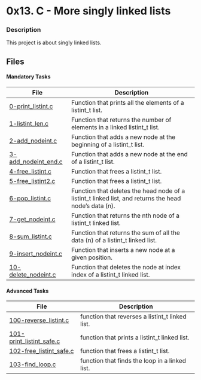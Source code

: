 # 0x13. C - More singly linked lists
### Description
This project is about singly linked lists.

## Files
#### Mandatory Tasks

| File | Description |
| ------ | ------ |
| [0-print_listint.c](https://github.com/MinaSamirSaad/alx-low_level_programming/blob/master/0x13-more_singly_linked_lists/0-print_listint.c) | Function that prints all the elements of a listint_t list. |
| [1-listint_len.c](https://github.com/MinaSamirSaad/alx-low_level_programming/blob/master/0x13-more_singly_linked_lists/1-listint_len.c) | Function that returns the number of elements in a linked listint_t list. |
| [2-add_nodeint.c](https://github.com/MinaSamirSaad/alx-low_level_programming/blob/master/0x13-more_singly_linked_lists/2-add_nodeint.c) | Function that adds a new node at the beginning of a listint_t list. |
| [3-add_nodeint_end.c](https://github.com/MinaSamirSaad/alx-low_level_programming/blob/master/0x13-more_singly_linked_lists/3-add_nodeint_end.c) | Function that adds a new node at the end of a listint_t list. |
| [4-free_listint.c](https://github.com/MinaSamirSaad/alx-low_level_programming/blob/master/0x13-more_singly_linked_lists/4-free_listint.c) | Function that frees a listint_t list. |
| [5-free_listint2.c](https://github.com/MinaSamirSaad/alx-low_level_programming/blob/master/0x13-more_singly_linked_lists/5-free_listint2.c) | Function that frees a listint_t list. |
| [6-pop_listint.c](https://github.com/MinaSamirSaad/alx-low_level_programming/blob/master/0x13-more_singly_linked_lists/6-pop_listint.c) | Function that deletes the head node of a listint_t linked list, and returns the head node’s data (n). |
| [7-get_nodeint.c](https://github.com/MinaSamirSaad/alx-low_level_programming/blob/master/0x13-more_singly_linked_lists/7-get_nodeint.c) | Function that returns the nth node of a listint_t linked list. |
| [8-sum_listint.c](https://github.com/MinaSamirSaad/alx-low_level_programming/blob/master/0x13-more_singly_linked_lists/8-sum_listint.c) | Function that returns the sum of all the data (n) of a listint_t linked list. |
| [9-insert_nodeint.c](https://github.com/MinaSamirSaad/alx-low_level_programming/blob/master/0x13-more_singly_linked_lists/9-insert_nodeint.c) | Function that inserts a new node at a given position. |
| [10-delete_nodeint.c](https://github.com/MinaSamirSaad/alx-low_level_programming/blob/master/0x13-more_singly_linked_lists/10-delete_nodeint.c) | Function that deletes the node at index index of a listint_t linked list. |

#### Advanced Tasks
| File | Description |
| ------ | ------ |
| [100-reverse_listint.c](https://github.com/MinaSamirSaad/alx-low_level_programming/blob/master/0x13-more_singly_linked_lists/100-reverse_listint.c) | function that reverses a listint_t linked list. |
| [101-print_listint_safe.c](https://github.com/dalexach/holbertonschool-low_level_programming/blob/master/0x13-more_singly_linked_lists/101-print_listint_safe.c) | function that prints a listint_t linked list. |
| [102-free_listint_safe.c](https://github.com/dalexach/holbertonschool-low_level_programming/blob/master/0x13-more_singly_linked_lists/102-free_listint_safe.c) | function that frees a listint_t list. |
| [103-find_loop.c](https://github.com/dalexach/holbertonschool-low_level_programming/blob/master/0x13-more_singly_linked_lists/103-find_loop.c) | function that finds the loop in a linked list. |
